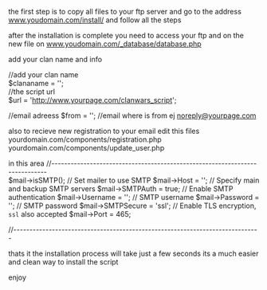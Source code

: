the first step is to copy all files to your ftp server and go to the address www.youdomain.com/install/
and follow all the steps 

after the installation is complete you need to access your ftp and on the new file on www.youdomain.com/_database/database.php

add your clan name and info

//add your clan name	
$clananame = ''; 	
//the script url	
$url = 'http://www.yourpage.com/clanwars_script';	


//email adreess
$from = ''; //email where is from ej noreply@yourpage.com

also to recieve new registration to your email edit 
this files
yourdomain.com/components/registration.php 
yourdomain.com/components/update_user.php 

in this area 
//----------------------------------------------------------------------------							   
$mail->isSMTP();                                      // Set mailer to use SMTP
$mail->Host = '';  // Specify main and backup SMTP servers
$mail->SMTPAuth = true;                               // Enable SMTP authentication
$mail->Username = '';                 // SMTP username
$mail->Password = '';                           // SMTP password
$mail->SMTPSecure = 'ssl';                            // Enable TLS encryption, `ssl` also accepted
$mail->Port = 465;     							   

//-----------------------------------------------------------------------------

  
thats it the installation process will take just a few seconds its a much easier and clean way to install the script 

enjoy